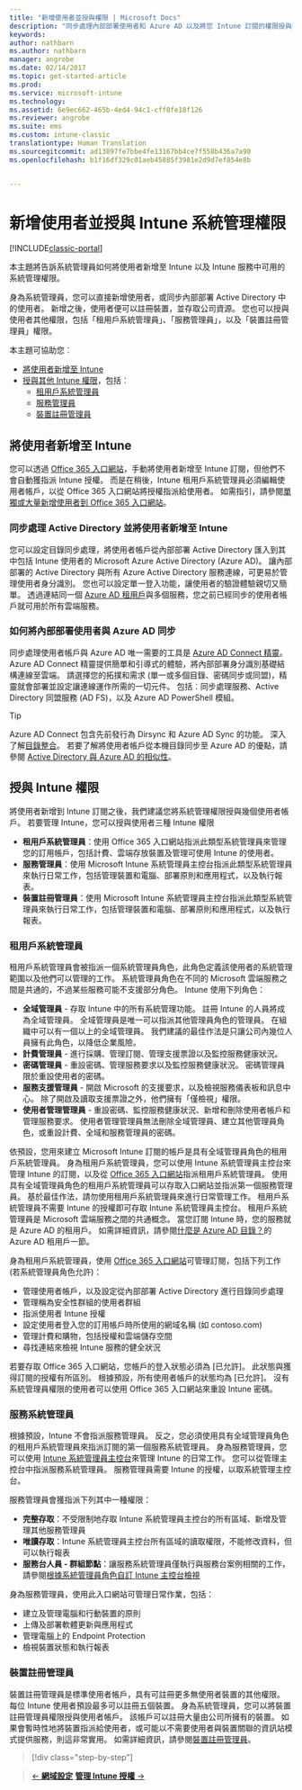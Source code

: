 ```yaml
---
title: "新增使用者並授與權限 | Microsoft Docs"
description: "同步處理內部部署使用者和 Azure AD 以及將您 Intune 訂閱的權限授與系統管理員"
keywords: 
author: nathbarn
ms.author: nathbarn
manager: angrobe
ms.date: 02/14/2017
ms.topic: get-started-article
ms.prod: 
ms.service: microsoft-intune
ms.technology: 
ms.assetid: 6e9ec662-465b-4ed4-94c1-cff0fe18f126
ms.reviewer: angrobe
ms.suite: ems
ms.custom: intune-classic
translationtype: Human Translation
ms.sourcegitcommit: ad13897fe7bbe4fe13167bb4ce7f558b436a7a90
ms.openlocfilehash: b1f16df329c01aeb45885f3981e2d9d7ef854e8b


---
```


# <a name="add-users-and-give-administrative-permission-to-intune"></a>新增使用者並授與 Intune 系統管理權限

[!INCLUDE[classic-portal](../includes/classic-portal.md)]

本主題將告訴系統管理員如何將使用者新增至 Intune 以及 Intune 服務中可用的系統管理權限。

身為系統管理員，您可以直接新增使用者，或同步內部部署 Active Directory 中的使用者。 新增之後，使用者便可以註冊裝置，並存取公司資源。 您也可以授與使用者其他權限，包括「租用戶系統管理員」、「服務管理員」，以及「裝置註冊管理員」權限。

本主題可協助您︰

- [將使用者新增至 Intune](#add-users-to-intune)
- [授與其他 Intune 權限](#grant-intune-permissions)，包括︰
  - [租用戶系統管理員](#tenant-administrator)
  - [服務管理員](#service-administrator)
  - [裝置註冊管理員](#device-enrollment-managers)

## <a name="add-users-to-intune"></a>將使用者新增至 Intune
您可以透過 [Office 365 入口網站](http://go.microsoft.com/fwlink/p/?LinkId=698854)，手動將使用者新增至 Intune 訂閱，但他們不會自動獲指派 Intune 授權。 而是在稍後，Intune 租用戶系統管理員必須編輯使用者帳戶，以從 Office 365 入口網站將授權指派給使用者。 如需指引，請參閱[單獨或大量新增使用者到 Office 365 入口網站](https://support.office.com/article/Add-users-individually-or-in-bulk-to-Office-365-Admin-Help-1970f7d6-03b5-442f-b385-5880b9c256ec)。

### <a name="sync-active-directory-and-add-users-to-intune"></a>同步處理 Active Directory 並將使用者新增至 Intune
您可以設定目錄同步處理，將使用者帳戶從內部部署 Active Directory 匯入到其中包括 Intune 使用者的 Microsoft Azure Active Directory (Azure AD)。 讓內部部署的 Active Directory 與所有 Azure Active Directory 服務連線，可更易於管理使用者身分識別。 您也可以設定單一登入功能，讓使用者的驗證體驗親切又簡單。 透過連結同一個 [Azure AD 租用戶](https://azure.microsoft.com/documentation/articles/active-directory-aadconnect/)與多個服務，您之前已經同步的使用者帳戶就可用於所有雲端服務。

### <a name="how-to-sync-on-premises-users-with-azure-ad"></a>如何將內部部署使用者與 Azure AD 同步
同步處理使用者帳戶與 Azure AD 唯一需要的工具是 [Azure AD Connect 精靈](https://www.microsoft.com/download/details.aspx?id=47594)。 Azure AD Connect 精靈提供簡單和引導式的體驗，將內部部署身分識別基礎結構連線至雲端。  請選擇您的拓撲和需求 (單一或多個目錄、密碼同步或同盟)，精靈就會部署並設定讓連線運作所需的一切元件。 包括︰同步處理服務、Active Directory 同盟服務 (AD FS)，以及 Azure AD PowerShell 模組。

> [!TIP]
> Azure AD Connect 包含先前發行為 Dirsync 和 Azure AD Sync 的功能。 深入了解[目錄整合](http://technet.microsoft.com/library/jj573653.aspx)。 若要了解將使用者帳戶從本機目錄同步至 Azure AD 的優點，請參閱 [Active Directory 與 Azure AD 的相似性](http://technet.microsoft.com/library/dn518177.aspx)。

## <a name="grant-intune-permissions"></a>授與 Intune 權限

將使用者新增到 Intune 訂閱之後，我們建議您將系統管理權限授與幾個使用者帳戶。 若要管理 Intune，您可以授與使用者三種 Intune 權限
-   **租用戶系統管理員**：使用 Office 365 入口網站指派此類型系統管理員來管理您的訂用帳戶，包括計費、雲端存放裝置及管理可使用 Intune 的使用者。
-   **服務管理員**：使用 Microsoft Intune 系統管理員主控台指派此類型系統管理員來執行日常工作，包括管理裝置和電腦、部署原則和應用程式，以及執行報表。
-   **裝置註冊管理員**：使用 Microsoft Intune 系統管理員主控台指派此類型系統管理員來執行日常工作，包括管理裝置和電腦、部署原則和應用程式，以及執行報表。


### <a name="tenant-administrator"></a>租用戶系統管理員


租用戶系統管理員會被指派一個系統管理員角色，此角色定義該使用者的系統管理範圍以及他們可以管理的工作。 系統管理員角色在不同的 Microsoft 雲端服務之間是共通的，不過某些服務可能不支援部分角色。 Intune 使用下列角色：
- **全域管理員** - 存取 Intune 中的所有系統管理功能。 註冊 Intune 的人員將成為全域管理員。 全域管理員是唯一可以指派其他管理員角色的管理員。 在組織中可以有一個以上的全域管理員。 我們建議的最佳作法是只讓公司內幾位人員擁有此角色，以降低企業風險。
- **計費管理員** - 進行採購、管理訂閱、管理支援票證以及監控服務健康狀況。
- **密碼管理員** - 重設密碼、管理服務要求以及監控服務健康狀況。 密碼管理員限於重設使用者的密碼。
- **服務支援管理員** - 開啟 Microsoft 的支援要求，以及檢視服務儀表板和訊息中心。 除了開啟及讀取支援票證之外，他們擁有「僅檢視」權限。
- **使用者管理管理員** - 重設密碼、監控服務健康狀況、新增和刪除使用者帳戶和管理服務要求。 使用者管理管理員無法刪除全域管理員、建立其他管理員角色，或重設計費、全域和服務管理員的密碼。

依預設，您用來建立 Microsoft Intune 訂閱的帳戶是具有全域管理員角色的租用戶系統管理員。 身為租用戶系統管理員，您可以使用 Intune 系統管理員主控台來管理 Intune 的訂閱，以及從 [Office 365 入口網站](http://go.microsoft.com/fwlink/p/?LinkId=698854)指派租用戶系統管理員。 使用具有全域管理員角色的租用戶系統管理員可以存取入口網站並指派第一個服務管理員。 基於最佳作法，請勿使用租用戶系統管理員來進行日常管理工作。 租用戶系統管理員不需要 Intune 的授權即可存取 Intune 系統管理員主控台。 租用戶系統管理員是 Microsoft 雲端服務之間的共通概念。 當您訂閱 Intune 時，您的服務就是 Azure AD 的租用戶。 如需詳細資訊，請參閱[什麼是 Azure AD 目錄？](http://technet.microsoft.com/library/jj573650.aspx)的 Azure AD 租用戶一節。

身為租用戶系統管理員，使用 [Office 365 入口網站](http://go.microsoft.com/fwlink/p/?LinkId=698854)可管理訂閱，包括下列工作 (若系統管理員角色允許)：

- 管理使用者帳戶，以及設定從內部部署 Active Directory 進行目錄同步處理
- 管理稱為安全性群組的使用者群組
- 指派使用者 Intune 授權
- 設定使用者登入您的訂用帳戶時所使用的網域名稱 (如 contoso.com)
- 管理計費和購物，包括授權和雲端儲存空間
- 尋找連結來檢視 Intune 服務的健全狀況

若要存取 Office 365 入口網站，您帳戶的登入狀態必須為 [已允許]。 此狀態與獲得訂閱的授權有所區別。 根據預設，所有使用者帳戶的狀態均為 [已允許]。 沒有系統管理員權限的使用者可以使用 Office 365 入口網站來重設 Intune 密碼。

### <a name="service-administrator"></a>服務系統管理員

根據預設，Intune 不會指派服務管理員。 反之，您必須使用具有全域管理員角色的租用戶系統管理員來指派訂閱的第一個服務系統管理員。 身為服務管理員，您可以使用 [Intune 系統管理員主控台](https://manage.microsoft.com/)來管理 Intune 的日常工作。 您可以從管理主控台中指派服務系統管理員。 服務管理員需要 Intune 的授權，以取系統管理主控台。

服務管理員會獲指派下列其中一種權限：
- **完整存取**：不受限制地存取 Intune 系統管理員主控台的所有區域、新增及管理其他服務管理員
- **唯讀存取**：Intune 系統管理員主控台所有區域的讀取權限，不能修改資料，但可以執行報表
- **服務台人員 - 群組節點**：讓服務系統管理員僅執行與服務台案例相關的工作，請參閱[根據系統管理員角色自訂 Intune 主控台檢視](/intune/deploy-use/control-what-admins-can-see-in-the-microsoft-intune-admin-console)

身為服務管理員，使用此入口網站可管理日常作業，包括：

- 建立及管理電腦和行動裝置的原則
- 上傳及部署軟體更新與應用程式
- 管理電腦上的 Endpoint Protection
- 檢視裝置狀態和執行報表

### <a name="device-enrollment-managers"></a>裝置註冊管理員

裝置註冊管理員是標準使用者帳戶，具有可註冊更多無使用者裝置的其他權限。 每位 Intune 使用者預設最多可以註冊五個裝置。 身為系統管理員，您可以將裝置註冊管理員權限授與使用者帳戶。 該帳戶可以註冊大量由公司所擁有的裝置。 如果會暫時性地將裝置指派給使用者，或可能以不需要使用者與裝置關聯的資訊站模式提供服務，則這非常實用。 如需詳細資訊，請參閱[裝置註冊管理員](https://docs.microsoft.com/intune/deploy-use/enroll-corporate-owned-devices-with-the-device-enrollment-manager-in-microsoft-intune)。

>[!div class="step-by-step"]

>[&larr; **網域設定**](.\start-with-a-paid-subscription-to-microsoft-intune-step-2.md)     [**管理 Intune 授權** &rarr;](.\start-with-a-paid-subscription-to-microsoft-intune-step-4.md)  



<!--HONumber=Feb17_HO3-->


